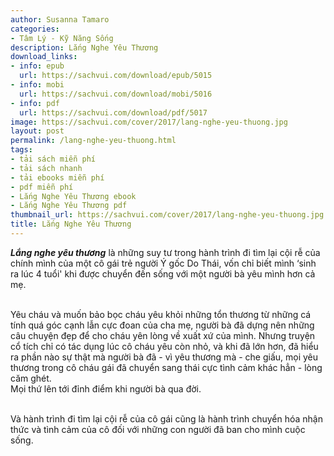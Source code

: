```yaml
---
author: Susanna Tamaro
categories:
- Tâm Lý - Kỹ Năng Sống
description: Lắng Nghe Yêu Thương
download_links:
- info: epub
  url: https://sachvui.com/download/epub/5015
- info: mobi
  url: https://sachvui.com/download/mobi/5016
- info: pdf
  url: https://sachvui.com/download/pdf/5017
image: https://sachvui.com/cover/2017/lang-nghe-yeu-thuong.jpg
layout: post
permalink: /lang-nghe-yeu-thuong.html
tags:
- tải sách miễn phí
- tải sách nhanh
- tải ebooks miễn phí
- pdf miễn phí
- Lắng Nghe Yêu Thương ebook
- Lắng Nghe Yêu Thương pdf
thumbnail_url: https://sachvui.com/cover/2017/lang-nghe-yeu-thuong.jpg
title: Lắng Nghe Yêu Thương
---
```


 <div class="item-desc text-justify"> <p><em><strong>Lắng nghe yêu thương</strong></em> là những suy tư trong hành trình đi tìm lại cội rễ của chính mình của một cô gái trẻ người Ý gốc Do Thái, vốn chỉ biết mình ‘sinh ra lúc 4 tuổi' khi được chuyển đến sống với một người bà yêu mình hơn cả mẹ.</p><p><br>Yêu cháu và muốn bảo bọc cháu yêu khỏi những tổn thương từ những cá tính quá góc cạnh lẫn cực đoan của cha mẹ, người bà đã dựng nên những câu chuyện đẹp để cho cháu yên lòng về xuất xứ của mình. Nhưng truyện cổ tích chỉ có tác dụng lúc cô cháu yêu còn nhỏ, và khi đã lớn hơn, đã hiểu ra phần nào sự thật mà người bà đã - vì yêu thương mà - che giấu, mọi yêu thương trong cô cháu gái đã chuyển sang thái cực tình cảm khác hẳn - lòng căm ghét.<br>Mọi thứ lên tới đỉnh điểm khi người bà qua đời.</p><p><br>Và hành trình đi tìm lại cội rễ của cô gái cũng là hành trình chuyển hóa nhận thức và tình cảm của cô đối với những con người đã ban cho mình cuộc sống.</p> </div>